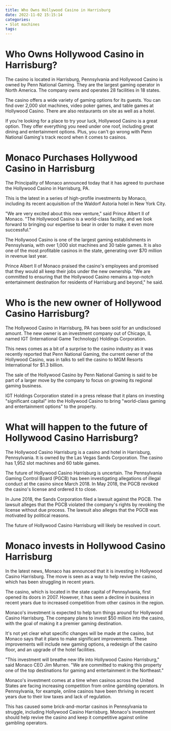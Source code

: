```yaml
---
title: Who Owns Hollywood Casino in Harrisburg
date: 2022-11-02 15:15:14
categories:
- Slot machines
tags:
---
```



#  Who Owns Hollywood Casino in Harrisburg?

The casino is located in Harrisburg, Pennsylvania and Hollywood Casino is owned by Penn National Gaming. They are the largest gaming operator in North America. The company owns and operates 28 facilities in 18 states.

The casino offers a wide variety of gaming options for its guests. You can find over 2,000 slot machines, video poker games, and table games at Hollywood Casino. There are also restaurants on site as well as a hotel.

If you're looking for a place to try your luck, Hollywood Casino is a great option. They offer everything you need under one roof, including great dining and entertainment options. Plus, you can't go wrong with Penn National Gaming's track record when it comes to casinos.

#  Monaco Purchases Hollywood Casino in Harrisburg

The Principality of Monaco announced today that it has agreed to purchase the Hollywood Casino in Harrisburg, PA.

This is the latest in a series of high-profile investments by Monaco, including its recent acquisition of the Waldorf Astoria hotel in New York City.

"We are very excited about this new venture," said Prince Albert II of Monaco. "The Hollywood Casino is a world-class facility, and we look forward to bringing our expertise to bear in order to make it even more successful."

The Hollywood Casino is one of the largest gaming establishments in Pennsylvania, with over 1,000 slot machines and 30 table games. It is also one of the most profitable casinos in the state, generating over $70 million in revenue last year.

Prince Albert II of Monaco praised the casino's employees and promised that they would all keep their jobs under the new ownership. "We are committed to ensuring that the Hollywood Casino remains a top-notch entertainment destination for residents of Harrisburg and beyond," he said.

#  Who is the new owner of Hollywood Casino Harrisburg?

The Hollywood Casino in Harrisburg, PA has been sold for an undisclosed amount. The new owner is an investment company out of Chicago, IL named IGT (International Game Technology) Holdings Corporation.

This news comes as a bit of a surprise to the casino industry as it was recently reported that Penn National Gaming, the current owner of the Hollywood Casino, was in talks to sell the casino to MGM Resorts International for $1.3 billion.

The sale of the Hollywood Casino by Penn National Gaming is said to be part of a larger move by the company to focus on growing its regional gaming business.

IGT Holdings Corporation stated in a press release that it plans on investing "significant capital" into the Hollywood Casino to bring "world-class gaming and entertainment options" to the property.

#  What will happen to the future of Hollywood Casino Harrisburg?

The Hollywood Casino Harrisburg is a casino and hotel in Harrisburg, Pennsylvania. It is owned by the Las Vegas Sands Corporation. The casino has 1,952 slot machines and 60 table games.

The future of Hollywood Casino Harrisburg is uncertain. The Pennsylvania Gaming Control Board (PGCB) has been investigating allegations of illegal conduct at the casino since March 2018. In May 2018, the PGCB revoked the casino's license and ordered it to close.

In June 2018, the Sands Corporation filed a lawsuit against the PGCB. The lawsuit alleges that the PGCB violated the company's rights by revoking the license without due process. The lawsuit also alleges that the PGCB was motivated by political reasons.

The future of Hollywood Casino Harrisburg will likely be resolved in court.

#  Monaco invests in Hollywood Casino Harrisburg

In the latest news, Monaco has announced that it is investing in Hollywood Casino Harrisburg. The move is seen as a way to help revive the casino, which has been struggling in recent years.

The casino, which is located in the state capital of Pennsylvania, first opened its doors in 2007. However, it has seen a decline in business in recent years due to increased competition from other casinos in the region.

Monaco's investment is expected to help turn things around for Hollywood Casino Harrisburg. The company plans to invest $50 million into the casino, with the goal of making it a premier gaming destination.

It's not yet clear what specific changes will be made at the casino, but Monaco says that it plans to make significant improvements. These improvements will include new gaming options, a redesign of the casino floor, and an upgrade of the hotel facilities.

"This investment will breathe new life into Hollywood Casino Harrisburg," said Monaco CEO Jim Murren. "We are committed to making this property one of the top destinations for gaming and entertainment in the Northeast."

Monaco's investment comes at a time when casinos across the United States are facing increasing competition from online gambling operators. In Pennsylvania, for example, online casinos have been thriving in recent years due to their low taxes and lack of regulation.

This has caused some brick-and-mortar casinos in Pennsylvania to struggle, including Hollywood Casino Harrisburg. Monaco's investment should help revive the casino and keep it competitive against online gambling operators.